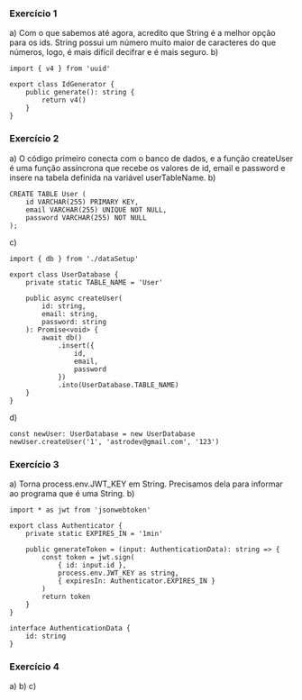 ### Exercício 1
a) Com o que sabemos até agora, acredito que String é a melhor opção para os ids. String possui um número muito maior de caracteres do que números, logo, é mais difícil decifrar e é mais seguro.
b)
```
import { v4 } from 'uuid'

export class IdGenerator {
    public generate(): string {
        return v4()
    }
}
```

### Exercício 2
a) O código primeiro conecta com o banco de dados, e a função createUser é uma função assíncrona que recebe os valores de id, email e password e insere na tabela definida na variável userTableName.
b)
```
CREATE TABLE User (
	id VARCHAR(255) PRIMARY KEY,
    email VARCHAR(255) UNIQUE NOT NULL,
    password VARCHAR(255) NOT NULL
);
```
c)
```
import { db } from './dataSetup'

export class UserDatabase {
    private static TABLE_NAME = 'User'

    public async createUser(
        id: string,
        email: string,
        password: string
    ): Promise<void> {
        await db()
            .insert({
                id,
                email,
                password
            })
            .into(UserDatabase.TABLE_NAME)
    }
}
```
d)
```
const newUser: UserDatabase = new UserDatabase
newUser.createUser('1', 'astrodev@gmail.com', '123')
```

### Exercício 3
a) Torna process.env.JWT_KEY em String. Precisamos dela para informar ao programa que é uma String.
b)
```
import * as jwt from 'jsonwebtoken'

export class Authenticator {
    private static EXPIRES_IN = '1min'

    public generateToken = (input: AuthenticationData): string => {
        const token = jwt.sign(
            { id: input.id },
            process.env.JWT_KEY as string,
            { expiresIn: Authenticator.EXPIRES_IN }
        )
        return token
    }
}

interface AuthenticationData {
    id: string
}
```

### Exercício 4
a) 
b) 
c) 